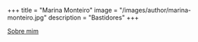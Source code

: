 +++
title = "Marina Monteiro"
image = "/images/author/marina-monteiro.jpg"
description = "Bastidores"
+++

[Sobre mim](/posts/marina-monteiro)
